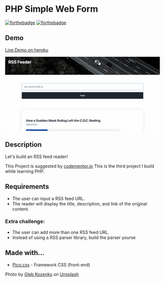 # PHP Simple Web Form

[![forthebadge](http://forthebadge.com/images/badges/built-with-love.svg)](http://forthebadge.com)
[![forthebadge](https://forthebadge.com/images/badges/0-percent-optimized.svg)](http://forthebadge.com)

## Demo

[Live Demo on heroku](https://php03-rssfeeder.herokuapp.com/)

![screenshot](screenshot.jpeg)

## Description

Let's build an RSS feed reader!

This Project is suggested by [codementor.io](https://www.codementor.io/projects/web/rss-feed-reader-website-atx32j280x)
This is the third project I build while learning PHP.

## Requirements

-   The user can input a RSS feed URL.
-   The reader will display the title, description, and link of the original content.

### Extra challenge:

-   The user can add more than one RSS feed URL.
-   Instead of using a RSS parser library, build the parser yourse

## Made with...

-   [Pico.css](https://picocss.com/) - Framework CSS (front-end)

Photo by <a href="https://unsplash.com/@glebson?utm_source=unsplash&utm_medium=referral&utm_content=creditCopyText">Gleb Kozenko</a> on <a href="https://unsplash.com/s/photos/toronto?utm_source=unsplash&utm_medium=referral&utm_content=creditCopyText">Unsplash</a>
